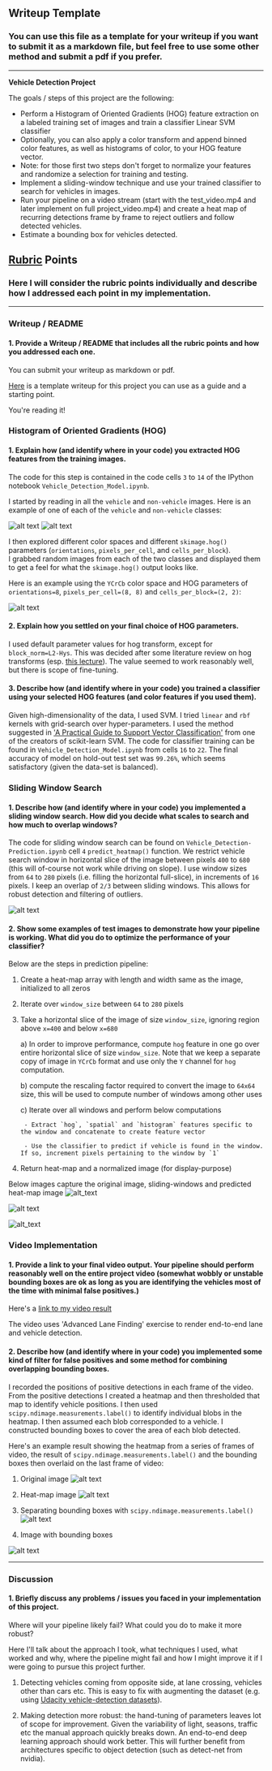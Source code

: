 ## Writeup Template
### You can use this file as a template for your writeup if you want to submit it as a markdown file, but feel free to use some other method and submit a pdf if you prefer.

---

**Vehicle Detection Project**

The goals / steps of this project are the following:

* Perform a Histogram of Oriented Gradients (HOG) feature extraction on a labeled training set of images and train a classifier Linear SVM classifier
* Optionally, you can also apply a color transform and append binned color features, as well as histograms of color, to your HOG feature vector. 
* Note: for those first two steps don't forget to normalize your features and randomize a selection for training and testing.
* Implement a sliding-window technique and use your trained classifier to search for vehicles in images.
* Run your pipeline on a video stream (start with the test_video.mp4 and later implement on full project_video.mp4) and create a heat map of recurring detections frame by frame to reject outliers and follow detected vehicles.
* Estimate a bounding box for vehicles detected.

[//]: # (Image References)
[image1]: ./examples/vehicle.png
[image2]: ./examples/non-vehicle.png
[image3]: ./examples/hog_features.png
[image4]: ./examples/sliding_window.png
[image5]: ./examples/test_image.png
[image6]: ./examples/bboxes_and_heat.png
[image7]: ./examples/labels_map.png
[image8]: ./examples/output_bboxes.png
[image9]: ./examples/vehicle_bbox2.png
[video1]: ./project_video.mp4

## [Rubric](https://review.udacity.com/#!/rubrics/513/view) Points
### Here I will consider the rubric points individually and describe how I addressed each point in my implementation.  

---
### Writeup / README

#### 1. Provide a Writeup / README that includes all the rubric points and how you addressed each one.
You can submit your writeup as markdown or pdf.

[Here](https://github.com/udacity/CarND-Vehicle-Detection/blob/master/writeup_template.md) is a template writeup for 
this project you can use as a guide and a starting point.  

You're reading it!

### Histogram of Oriented Gradients (HOG)

#### 1. Explain how (and identify where in your code) you extracted HOG features from the training images.

The code for this step is contained in the code cells `3` to `14` of the IPython notebook `Vehicle_Detection_Model.ipynb`.  

I started by reading in all the `vehicle` and `non-vehicle` images.  Here is an example of one of each 
of the `vehicle` and `non-vehicle` classes:

![alt text][image1]
![alt text][image2]

I then explored different color spaces and different `skimage.hog()` parameters (`orientations`, `pixels_per_cell`, 
and `cells_per_block`).  
I grabbed random images from each of the two classes and displayed them to get a feel for what 
the `skimage.hog()` output looks like.

Here is an example using the `YCrCb` color space and HOG parameters of `orientations=8`, 
`pixels_per_cell=(8, 8)` and `cells_per_block=(2, 2)`:


![alt text][image3]

#### 2. Explain how you settled on your final choice of HOG parameters.

I used default parameter values for hog transform, except for `block_norm=L2-Hys`. 
This was decided after some literature review on hog transforms (esp. [this lecture](https://www.youtube.com/watch?v=7S5qXET179I)).
The value seemed to work reasonably well, but there is scope of fine-tuning.

#### 3. Describe how (and identify where in your code) you trained a classifier using your selected HOG features (and color features if you used them).

Given high-dimensionality of the data, I used SVM. I tried `linear` and `rbf` kernels with grid-search over hyper-parameters.
I used the method suggested in ['A Practical Guide to Support Vector Classification'](https://www.csie.ntu.edu.tw/~cjlin/papers/guide/guide.pdf) 
from one of the creators of scikit-learn SVM.
The code for classifier training can be found in `Vehicle_Detection_Model.ipynb` from cells `16` to `22`.
The final accuracy of model on hold-out test set was `99.26%`, which seems satisfactory (given the data-set is balanced).

### Sliding Window Search

#### 1. Describe how (and identify where in your code) you implemented a sliding window search.  How did you decide what scales to search and how much to overlap windows?

The code for sliding window search can be found on `Vehicle_Detection-Prediction.ipynb` cell `4` `predict_heatmap()` function.
We restrict vehicle search window in horizontal slice of the image between pixels `400` to `680` (this will of-course not work while driving on slope).
I use window sizes from `64` to `280` pixels (i.e. filling the horizontal full-slice), in increments of `16` pixels.
I keep an overlap of `2/3` between sliding windows. This allows for robust detection and filtering of outliers.

![alt text][image4]


#### 2. Show some examples of test images to demonstrate how your pipeline is working.  What did you do to optimize the performance of your classifier?

Below are the steps in prediction pipeline:

1. Create a heat-map array with length and width same as the image, initialized to all zeros

2. Iterate over `window_size` between `64` to `280` pixels

3. Take a horizontal slice of the image of size `window_size`, ignoring region above `x=400` and below `x=680` 

    a) In order to improve performance, compute `hog` feature in one go over entire horizontal slice of size `window_size`. Note that we keep a separate copy of image in `YCrCb` format and use only the `Y` channel for `hog` computation. 
    
    b) compute the rescaling factor required to convert the image to `64x64` size, this will be used to compute number of windows among other uses
    
    c) Iterate over all windows and perform below computations
    
        - Extract `hog`, `spatial` and `histogram` features specific to the window and concatenate to create feature vector
        
        - Use the classifier to predict if vehicle is found in the window. If so, increment pixels pertaining to the window by `1`
        
4. Return heat-map and a normalized image (for display-purpose)

Below images capture the original image, sliding-windows and predicted heat-map image
![alt_text][image5]

![alt text][image4]

![alt_text][image6]


### Video Implementation

#### 1. Provide a link to your final video output.  Your pipeline should perform reasonably well on the entire project video (somewhat wobbly or unstable bounding boxes are ok as long as you are identifying the vehicles most of the time with minimal false positives.)
Here's a [link to my video result](./project_video_with_cars.mp4)

The video uses 'Advanced Lane Finding' exercise to render end-to-end lane and vehicle detection.


#### 2. Describe how (and identify where in your code) you implemented some kind of filter for false positives and some method for combining overlapping bounding boxes.

I recorded the positions of positive detections in each frame of the video.
From the positive detections I created a heatmap and then thresholded that map to identify vehicle positions.
I then used `scipy.ndimage.measurements.label()` to identify individual blobs in the heatmap.
I then assumed each blob corresponded to a vehicle.  I constructed bounding boxes to cover the area of each blob detected.  

Here's an example result showing the heatmap from a series of frames of video, the result of 
`scipy.ndimage.measurements.label()` and the bounding boxes then overlaid on the last frame of video:

1. Original image
![alt text][image5]

2. Heat-map image
![alt text][image6]

3. Separating bounding boxes with `scipy.ndimage.measurements.label()`
![alt text][image7]

4. Image with bounding boxes

![alt text][image9]

---

### Discussion

#### 1. Briefly discuss any problems / issues you faced in your implementation of this project.
Where will your pipeline likely fail?  What could you do to make it more robust?

Here I'll talk about the approach I took, what techniques I used, what worked and why, 
where the pipeline might fail and how I might improve it if I were going to pursue this project further.  

1. Detecting vehicles coming from opposite side, at lane crossing, vehicles other than cars etc. This is easy to fix with augmenting the dataset (e.g. using [Udacity vehicle-detection datasets](https://github.com/udacity/self-driving-car/tree/master/vehicle-detection/)).

2. Making detection more robust: the hand-tuning of parameters leaves lot of scope for improvement. Given the variability of light, seasons, traffic etc the manual approach quickly breaks down. An end-to-end deep learning approach should work better. This will further benefit from architectures specific to object detection (such as detect-net from nvidia).
